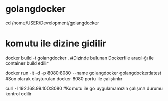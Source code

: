 # golangdocker

cd /home/USER/Development/golangdocker
# komutu ile dizine gidilir

docker build -t golangdocker .
#Dizinde bulunan Dockerfile aracılığı ile container build edilir

docker run -it -d -p 8080:8080 --name golangdocker golangdocker:latest
#Son olarak oluşturulan docker 8080 portu ile çalıştırılır

curl -I 192.168.99.100:8080
#Komutu ile go uygulamamızın çalışma durumu kontrol edilir
